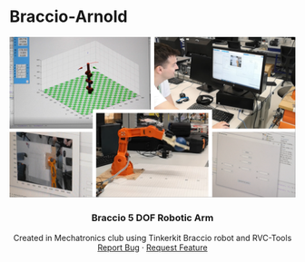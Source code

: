 # Braccio-Arnold

<div align="center">
<img src="images/Braccio-Arnold.PNG" alt="Collage">
  <br />
  <h3 align="center">Braccio 5 DOF Robotic Arm</h3>

  <p align="center">
    Created in Mechatronics club using Tinkerkit Braccio robot and RVC-Tools
    <br />
    <a href="https://github.com/LeonidasEng/Braccio-Arnold/issues">Report Bug</a>
    ·
    <a href="https://github.com/LeonidasEng/Braccio-Arnold/issues">Request Feature</a>
  </p>
</div>